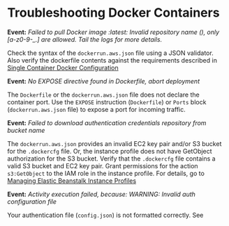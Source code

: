 # Troubleshooting Docker Containers<a name="troubleshooting-docker"></a>

**Event:** *Failed to pull Docker image :latest: Invalid repository name \(\), only \[a\-z0\-9\-\_\.\] are allowed\. Tail the logs for more details\.*

Check the syntax of the `dockerrun.aws.json` file using a JSON validator\. Also verify the dockerfile contents against the requirements described in [Single Container Docker Configuration](create_deploy_docker_image.md)

**Event:** *No EXPOSE directive found in Dockerfile, abort deployment*

The `Dockerfile` or the `dockerrun.aws.json` file does not declare the container port\. Use the `EXPOSE` instruction \(`Dockerfile`\) or `Ports` block \(`dockerrun.aws.json` file\) to expose a port for incoming traffic\.

**Event:** *Failed to download authentication credentials *repository* from *bucket name**

The `dockerrun.aws.json` provides an invalid EC2 key pair and/or S3 bucket for the `.dockercfg` file\. Or, the instance profile does not have GetObject authorization for the S3 bucket\. Verify that the `.dockercfg` file contains a valid S3 bucket and EC2 key pair\. Grant permissions for the action `s3:GetObject` to the IAM role in the instance profile\. For details, go to [Managing Elastic Beanstalk Instance Profiles](iam-instanceprofile.md)

**Event:** *Activity execution failed, because: WARNING: Invalid auth configuration file*

Your authentication file \(`config.json`\) is not formatted correctly\. See 